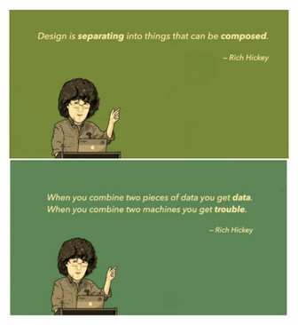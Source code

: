 


![](../../attachments/2023-03-08-17-58-16-hickey.png)
![](../../attachments/2023-03-08-17-57-56-hickey.png)

